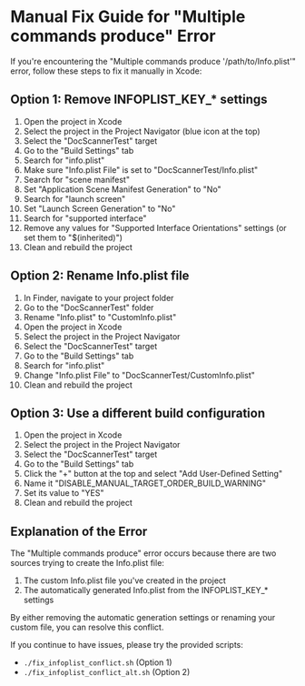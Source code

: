# Manual Fix Guide for "Multiple commands produce" Error

If you're encountering the "Multiple commands produce '/path/to/Info.plist'" error, follow these steps to fix it manually in Xcode:

## Option 1: Remove INFOPLIST_KEY_* settings

1. Open the project in Xcode
2. Select the project in the Project Navigator (blue icon at the top)
3. Select the "DocScannerTest" target
4. Go to the "Build Settings" tab
5. Search for "info.plist"
6. Make sure "Info.plist File" is set to "DocScannerTest/Info.plist"
7. Search for "scene manifest"
8. Set "Application Scene Manifest Generation" to "No"
9. Search for "launch screen"
10. Set "Launch Screen Generation" to "No"
11. Search for "supported interface"
12. Remove any values for "Supported Interface Orientations" settings (or set them to "$(inherited)")
13. Clean and rebuild the project

## Option 2: Rename Info.plist file

1. In Finder, navigate to your project folder
2. Go to the "DocScannerTest" folder
3. Rename "Info.plist" to "CustomInfo.plist"
4. Open the project in Xcode
5. Select the project in the Project Navigator
6. Select the "DocScannerTest" target
7. Go to the "Build Settings" tab
8. Search for "info.plist"
9. Change "Info.plist File" to "DocScannerTest/CustomInfo.plist"
10. Clean and rebuild the project

## Option 3: Use a different build configuration

1. Open the project in Xcode
2. Select the project in the Project Navigator
3. Select the "DocScannerTest" target
4. Go to the "Build Settings" tab
5. Click the "+" button at the top and select "Add User-Defined Setting"
6. Name it "DISABLE_MANUAL_TARGET_ORDER_BUILD_WARNING"
7. Set its value to "YES"
8. Clean and rebuild the project

## Explanation of the Error

The "Multiple commands produce" error occurs because there are two sources trying to create the Info.plist file:

1. The custom Info.plist file you've created in the project
2. The automatically generated Info.plist from the INFOPLIST_KEY_* settings

By either removing the automatic generation settings or renaming your custom file, you can resolve this conflict.

If you continue to have issues, please try the provided scripts:
- `./fix_infoplist_conflict.sh` (Option 1)
- `./fix_infoplist_conflict_alt.sh` (Option 2) 